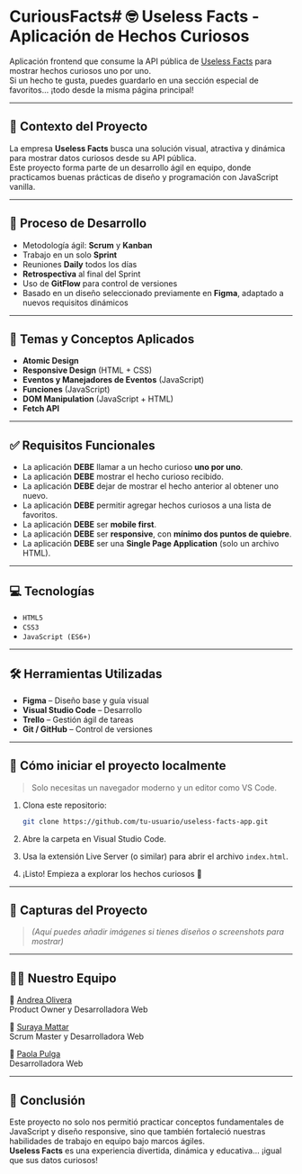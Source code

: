 # CuriousFacts# 🤓 Useless Facts - Aplicación de Hechos Curiosos

Aplicación frontend que consume la API pública de [Useless Facts](https://uselessfacts.jsph.pl/) para mostrar hechos curiosos uno por uno.  
Si un hecho te gusta, puedes guardarlo en una sección especial de favoritos… ¡todo desde la misma página principal!  

---

## 🧠 Contexto del Proyecto

La empresa **Useless Facts** busca una solución visual, atractiva y dinámica para mostrar datos curiosos desde su API pública.  
Este proyecto forma parte de un desarrollo ágil en equipo, donde practicamos buenas prácticas de diseño y programación con JavaScript vanilla.

---

## 🚧 Proceso de Desarrollo

- Metodología ágil: **Scrum** y **Kanban**
- Trabajo en un solo **Sprint**
- Reuniones **Daily** todos los días
- **Retrospectiva** al final del Sprint
- Uso de **GitFlow** para control de versiones
- Basado en un diseño seleccionado previamente en **Figma**, adaptado a nuevos requisitos dinámicos

---

## 🧩 Temas y Conceptos Aplicados

- **Atomic Design**
- **Responsive Design** (HTML + CSS)
- **Eventos y Manejadores de Eventos** (JavaScript)
- **Funciones** (JavaScript)
- **DOM Manipulation** (JavaScript + HTML)
- **Fetch API**

---

## ✅ Requisitos Funcionales

- La aplicación **DEBE** llamar a un hecho curioso **uno por uno**.
- La aplicación **DEBE** mostrar el hecho curioso recibido.
- La aplicación **DEBE** dejar de mostrar el hecho anterior al obtener uno nuevo.
- La aplicación **DEBE** permitir agregar hechos curiosos a una lista de favoritos.
- La aplicación **DEBE** ser **mobile first**.
- La aplicación **DEBE** ser **responsive**, con **mínimo dos puntos de quiebre**.
- La aplicación **DEBE** ser una **Single Page Application** (solo un archivo HTML).

---

## 💻 Tecnologías

- `HTML5`
- `CSS3`
- `JavaScript (ES6+)`

---

## 🛠 Herramientas Utilizadas

- **Figma** – Diseño base y guía visual  
- **Visual Studio Code** – Desarrollo  
- **Trello** – Gestión ágil de tareas  
- **Git / GitHub** – Control de versiones

---

## 🏁 Cómo iniciar el proyecto localmente

> Solo necesitas un navegador moderno y un editor como VS Code.

1. Clona este repositorio:
   ```bash
   git clone https://github.com/tu-usuario/useless-facts-app.git
   ```

2. Abre la carpeta en Visual Studio Code.

3. Usa la extensión Live Server (o similar) para abrir el archivo `index.html`.

4. ¡Listo! Empieza a explorar los hechos curiosos 🐥

---

## 📸 Capturas del Proyecto

> *(Aquí puedes añadir imágenes si tienes diseños o screenshots para mostrar)*

---

## 🧑‍💻 Nuestro Equipo

🧠 [Andrea Olivera](https://github.com/andreaonweb)  
Product Owner y Desarrolladora Web

🧠 [Suraya Mattar](https://github.com/surayac)  
Scrum Master y Desarrolladora Web

🧠 [Paola Pulga](https://github.com/Pao-Pul)  
Desarrolladora Web

---

## 🚀 Conclusión

Este proyecto no solo nos permitió practicar conceptos fundamentales de JavaScript y diseño responsive, sino que también fortaleció nuestras habilidades de trabajo en equipo bajo marcos ágiles.  
**Useless Facts** es una experiencia divertida, dinámica y educativa… ¡igual que sus datos curiosos!
